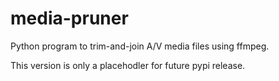 # media-pruner
Python program to trim-and-join A/V media files using ffmpeg.

This version is only a placehodler for future pypi release.
